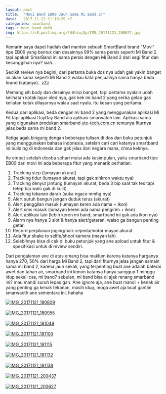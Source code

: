 ```yaml
---
layout: post
title:  "Movi Band EB09 Jauh Sama Mi Band 2!"
date:   2017-11-22 11:18:29 +7
categories: smarband
tags : movi band eb09
img: https://s8.postimg.org/f44hiuj3p/IMG_20171121_200627.jpg
---
```

Kemarin saya dapet hadiah dari mantan sebuah SmartBand brand "Movi" tipe EB09 yang bentuk dan desainnya 99% sama persis seperti Mi Band 2, tapi apakah SmarBand ini sama persis dengan Mi Band 2 dari segi fitur dan kecanggihan nya? siah...

Sedikit review nya begini, dari pertama buka dos nya udah gak yakin banget ini akan sama seperti Mi Band 2 walau kata penjualnya sama hanya beda brand (katanya).. zZz

Memang sih body dan desainya mirip banget, tapi pertama nyalain udah kelihatan kotak layar oled nya, gak kek mi band 2 yang serba gelap gak keliatan kotak dilayarnya walau saat nyala. Itu kesan yang pertama.

Kedua dari aplikasi, beda dengan mi band 2 yang menggunakan aplikasi Mi Fit tapi aplikasi DayDay Band ala aplikasi smarwatch lain. Aplikasi sama yang digunakan produkan smarband <a href="https://ute-tech.com.cn/index.php/example/load">ute-tech.com.cn</a> tentunya fiturnya jelas beda sama mi band 2.

Ketiga agak bingung dengan beberapa tulisan di dos dan buku petunjuk yang menggunakan bahasa indonesia, setelah cari cari katanya smartband ini building di indonesia dan gak jelas dari negara mana, china keknya.

Ke empat setelah dicoba sehari mulai ada kesimpulan, yaitu smarband tipe EB09 dari movi ini ada beberapa fitur yang menarik perhatian.
<ol>
	<li>Tracking step (lumayan akurat)</li>
	<li>Tracking tidur (lumayan akurat, tapi gak sinkron waktu nya)</li>
	<li>Tracking denyut jantung (lumayan akurat, beda 3 bip saat tak tes tapi tetep bip walo gak di kulit)</li>
	<li>Tracking tekanan darah (suka ngaco mmhg nya)</li>
	<li>Alert suruh bangun jangan duduk terus (akurat)</li>
	<li>Alert panggilan masuk (lumayan keren ada nama + ikon)</li>
	<li>Alert sms masuk (lumayan keren ada nama pengirim + ikon)</li>
	<li>Alert aplikasi lain (lebih keren mi band, smartband ini gak ada ikon nya)</li>
	<li>Alarm nya hanya 3 slot & hanya alert/getaran, walao ga bangun penting getar.</li>
	<li>Record perjalanan joging/naik sepeda/motor mayan akurat.</li>
	<li>Ada fitur shake to selfie/shoot kamera (mayan lah)</li>
	<li>Selebihnya bisa di cek di buku petunjuk yang ane apload untuk fitur & spesifikasi untuk di review sendiri.</li>
</ol>
Dari pengalaman ane di atas emang bisa maklum karena katanya harganya hanya 270, 50% dari harga Mi Band 2, tapi dari fiturnya jelas jangan samain sama mi band 2, karena jauh sekali, yang terpenting buat ane adalah baterai awet dan tahan air, smarband ini konon katanya hanya sanggup 1 minggu idup sekali cas, mi band? sebulan, mi band bisa di ajak renang smarband ini? mau mandi suruh lepas gan. Ane ignore aja, ane buat mandi + kenak air yang penting ga kenak tekanan, masih idup, moga awet aja buat gantiin smarwacth ane sementara ini. hahaha

<a href="https://bagus18.files.wordpress.com/2017/11/img_20171121_180809.jpg" target="_blank"><img src="https://s5.postimg.org/mi8h6jyav/IMG_20171121_180809.jpg" alt="IMG_20171121_180809"/></a><br/><br/>
<a href="https://bagus18.files.wordpress.com/2017/11/img_20171121_180955.jpg" target="_blank"><img src="https://s5.postimg.org/uaz4yrh7b/IMG_20171121_180955.jpg" alt="IMG_20171121_180955"/></a><br/><br/>
<a href="https://bagus18.files.wordpress.com/2017/11/img_20171121_1810491.jpg" target="_blank"><img src="https://s5.postimg.org/xhtoiaeh3/IMG_20171121_181049.jpg" alt="IMG_20171121_181049"/></a><br/><br/>
<a href="https://bagus18.files.wordpress.com/2017/11/img_20171121_1811001.jpg" target="_blank"><img src="https://s5.postimg.org/iymjgplaf/IMG_20171121_181100.jpg" alt="IMG_20171121_181100"/></a><br/><br/>
<a href="https://bagus18.files.wordpress.com/2017/11/img_20171121_181115.jpg" target="_blank"><img src="https://s5.postimg.org/4ffefk7nr/IMG_20171121_181115.jpg" alt="IMG_20171121_181115"/></a><br/><br/>
<a href="https://bagus18.files.wordpress.com/2017/11/img_20171121_181132.jpg" target="_blank"><img src="https://s5.postimg.org/m5h30dvgn/IMG_20171121_181132.jpg" alt="IMG_20171121_181132"/></a><br/><br/>
<a href="https://s5.postimg.org/nxa1vau93/IMG_20171121_181138.jpg" target="_blank"><img src="https://s5.postimg.org/nxa1vau93/IMG_20171121_181138.jpg" alt="IMG_20171121_181138"/></a><br/><br/>
<a href="https://s5.postimg.org/svxk9yg3b/IMG_20171121_200437.jpg" target="_blank"><img src="https://s5.postimg.org/svxk9yg3b/IMG_20171121_200437.jpg" alt="IMG_20171121_200437"/></a><br/><br/>
<a href="https://s5.postimg.org/bveo1cfxj/IMG_20171121_200627.jpg" target="_blank"><img src="https://s5.postimg.org/bveo1cfxj/IMG_20171121_200627.jpg" alt="IMG_20171121_200627"/></a><br/><br/>
